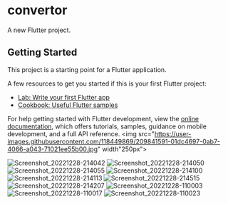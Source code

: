 # convertor

A new Flutter project.

## Getting Started

This project is a starting point for a Flutter application.

A few resources to get you started if this is your first Flutter project:

- [Lab: Write your first Flutter app](https://docs.flutter.dev/get-started/codelab)
- [Cookbook: Useful Flutter samples](https://docs.flutter.dev/cookbook)

For help getting started with Flutter development, view the
[online documentation](https://docs.flutter.dev/), which offers tutorials,
samples, guidance on mobile development, and a full API reference.
<img src="https://user-images.githubusercontent.com/118449869/209841591-01dc4697-0ab7-4066-a043-71021ee55b00.jpg" width"250px">


![Screenshot_20221228-214042](https://user-images.githubusercontent.com/118449869/209841591-01dc4697-0ab7-4066-a043-71021ee55b00.jpg)
![Screenshot_20221228-214050](https://user-images.githubusercontent.com/118449869/209841645-e858352e-a6b7-4887-93bb-b3140c6e9b0a.jpg)
![Screenshot_20221228-214055](https://user-images.githubusercontent.com/118449869/209841653-318aebdc-89f9-4ef9-b221-8fdfd9b4f738.jpg)
![Screenshot_20221228-214100](https://user-images.githubusercontent.com/118449869/209841661-b2b05637-ca6a-46a5-bcff-c27dbf880acd.jpg)
![Screenshot_20221228-214113](https://user-images.githubusercontent.com/118449869/209841665-6b21b195-59d4-45a3-827d-96637f1d85ed.jpg)
![Screenshot_20221228-214515](https://user-images.githubusercontent.com/118449869/209841679-68d663ce-d24a-461c-80e5-942f1ea3cf5f.jpg)
![Screenshot_20221228-214207](https://user-images.githubusercontent.com/118449869/209841691-26f44621-5b8f-4adb-b463-6e226af67002.jpg)
![Screenshot_20221228-110003](https://user-images.githubusercontent.com/118449869/209841703-01a38e67-9ee2-47bb-b7dc-a7a2200c432f.jpg)
![Screenshot_20221228-110017](https://user-images.githubusercontent.com/118449869/209841840-f309614a-3b61-445e-9712-5dce71da4a00.jpg)
![Screenshot_20221228-110023](https://user-images.githubusercontent.com/118449869/209841910-4ae4721c-c49a-412e-b80f-033504cbd8fb.jpg)

